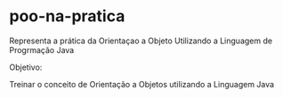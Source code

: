 # poo-na-pratica
Representa a prática da Orientaçao a Objeto Utilizando a Linguagem de Progrmação Java

Objetivo:

Treinar o conceito de Orientação a Objetos utilizando a Linguagem Java
